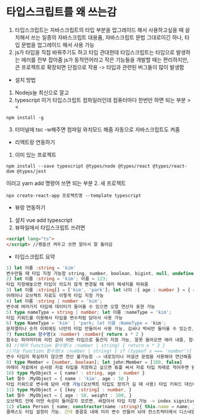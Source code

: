 # 타입스크립트를 왜 쓰는감
1. 타입스크립트는 자바스크립트의 타입 부분을 업그레이드 해서 사용하고싶을 때 설치해서 쓰는 일종의 자바스크립트 대용품, 자바스크립트 문법 그대로이긴 하나, 타입 문법을 업그레이드 해서 사용 가능
2. js가 타입을 직접 바꿔주기도 하고 타입 관대한데 타입스크립트는 타입으로 발생하는 에러를 전부 잡아줌
js가 동적언어라고 작은 기능들을 개발할 때는 편리하지만, 큰 프로젝트로 확장되면 단점으로 작용 -> 타입과 관련된 버그들이 많이 발생함

* 설치 방법
1) Nodejs늘 최신으로 깔고
2) typescript 이거 타입스크립트 컴파일러인데 컴퓨터마다 한번만 하면 되는 부분 ><
```
npm install -g
```
3) 터미널에 tsc -w해주면 컴파일 와치모드 해줌 자동으로 자바스크립트도 켜줌

* 리액트랑 연동하기
1. 이미 있는 프로젝트
```
npm install --save typescript @types/node @types/react @types/react-dom @types/jest
```
이러고 yarn add 명령어 쓰면 되는 부분
2. 새 프로젝트
```
npx create-react-app 프로젝트명 --template typescript
```

* 뷰랑 연동하기
1. 설치
vue add typescript
2. 뷰파일에서 타입스크립트 쓰려면
```html
<script lang="ts">
</script> //랭옵션 켜두고 쓰면 알아서 잘 돌아감
```

* 타입스크립트 요약
```typescript
1) let 이름 :string = 'kim'
변수만들 때 타입 지정 가능함 string, number, boolean, bigint, null, undefined,[], {} 이렇게 가능함
2) let 이름 :string = 'kim'; 이름 = 123;
타입 지정해놓으면 타입이 의도치 않게 변경될 때 에러 메세지를 띄워줌
3) let 이름 :string[] = ['kim', 'park']; let 나이 :{ age : number } = { age : number }
어래이나 오브젝트 자료도 이렇게 타입 지정 가능
4) let 이름 :string | number = 'kim';
변수에 여러가지 타입에 데이터가 들어올 수 있으면 오얼 연산자 표현 가능
5) type nameType = string | number; let 이름 :nameType = 'kim';
타입 키워드를 이용해서 타입을 변수처럼 담아서 사용 가능
6) type NameType = 'kim' | 'park; let 이름 :NameType = 'kim';
문자열이나 숫자 이외에도 나만의 타입 만들어서 사용 가능, 김씨나 박씨만 들어올 수 있는것, 이런걸 literal type 이라고 함
7) function 함수명(x :number) :number{ return x * 2 }
함수는 파라미터와 리턴 값이 어떤 타입으로 둘건지 지정 가능, 잘못 들어오면 에러 내줌, 함수는 리턴 타입으로 보이드 설정 가능 -> 리턴이 없는지 체크 가능
8) //에러 function 함수명(x :number | string) { return x * 2 }
//가능 function 함수명(x :number | string) { if (typeof x === 'number'){ return x * 2 } }
변수 타입이 확실하지 않으면 연산 불가능함 -> 내로잉이나 어설션 문법을 사용해야 연산해줌
9) type Member = [number, boolean]; let john:Member = [100, false]
어래이 자료에서 순서랑 자료 타입을 지정하고 싶으면 튜플 써서 자료 타입 차례로 적어주면 된담
10) type MyObject = { name? : string, age : number }
let 철수 :MyObject = { name : 'kim', age : 50 }
타입 키워드로 변수에 담아 사용 가능(오브젝트 타입도 정의가 길 때 사용) 타입 키워드 대신에 interface써도 무방함 그게 그거. 물음표 기입은 특정 속성이 선택사항이란 뜻
11) type MyObject = { [key :string] : number, }
let 철수 :MyObject = { age : 50, weight : 100, }
오브젝트 안에 어떤 속성이 들어갈지 모르면, 싸잡아서 타입 지정 가능 -> index signiture라고 함
12) class Person { name; constructor(name :string){ this.name = name; } }
클래스도 타입 설정이 가능. 근데 중괄호 내에 미리 변수 만들어 놔야 컨스트럭터에서 디스네임처럼 사용가능함!
```